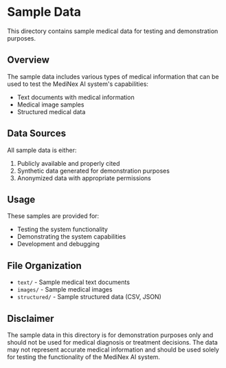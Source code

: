 # Sample Data

This directory contains sample medical data for testing and demonstration purposes.

## Overview

The sample data includes various types of medical information that can be used to test the MediNex AI system's capabilities:

- Text documents with medical information
- Medical image samples
- Structured medical data

## Data Sources

All sample data is either:
1. Publicly available and properly cited
2. Synthetic data generated for demonstration purposes
3. Anonymized data with appropriate permissions

## Usage

These samples are provided for:
- Testing the system functionality
- Demonstrating the system capabilities
- Development and debugging

## File Organization

- `text/` - Sample medical text documents
- `images/` - Sample medical images
- `structured/` - Sample structured data (CSV, JSON)

## Disclaimer

The sample data in this directory is for demonstration purposes only and should not be used for medical diagnosis or treatment decisions. The data may not represent accurate medical information and should be used solely for testing the functionality of the MediNex AI system. 
